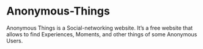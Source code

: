 # Anonymous-Things
Anonymous Things is a Social-networking website. It’s a free website that allows to find Experiences, Moments, and other things of some Anonymous Users.
